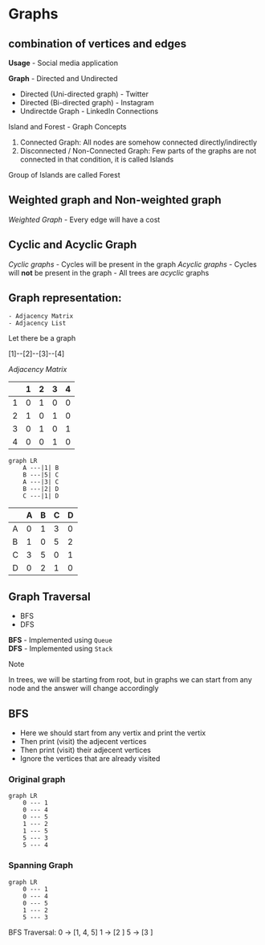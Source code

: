 # Graphs
## combination of vertices and edges 

**Usage** - Social media application

**Graph** - Directed and Undirected

 - Directed (Uni-directed graph) - Twitter 
 - Directed (Bi-directed graph) - Instagram
 - Undirectde Graph - LinkedIn Connections

Island and Forest - Graph Concepts


1. Connected Graph: All nodes are somehow connected directly/indirectly
2. Disconnected / Non-Connected Graph: Few parts of the graphs are not connected in that condition, it is called Islands

Group of Islands are called Forest 


## Weighted graph and Non-weighted graph
*Weighted Graph* - Every edge will have a cost

## Cyclic and Acyclic Graph
*Cyclic graphs* - Cycles will be present in the graph
*Acyclic graphs* 
    - Cycles will **not** be present in the graph
    - All trees are *acyclic* graphs

## Graph representation:
    - Adjacency Matrix
    - Adjacency List

Let there be a graph

[1]--[2]--[3]--[4]

*Adjacency Matrix*

|   | 1 | 2 | 3 | 4 |
|:-|:-|:-|:-|:-|
| 1 | 0 | 1 | 0 | 0 |
| 2 | 1 | 0 | 1 | 0 |
| 3 | 0 | 1 | 0 | 1 |
| 4 | 0 | 0 | 1 | 0 |

```mermaid
graph LR
    A ---|1| B
    B ---|5| C
    A ---|3| C
    B ---|2| D
    C ---|1| D
```

|   | A | B | C | D |
| :- | :- | :- | :- | :- |
| A | 0 | 1 | 3 | 0 |
| B | 1 | 0 | 5 | 2 |
| C | 3 | 5 | 0 | 1 |
| D | 0 | 2 | 1 | 0 |


## Graph Traversal

+ BFS
+ DFS

**BFS** - Implemented using `Queue` <br>
**DFS** - Implemented using `Stack`

> [!NOTE]
> In trees, we will be starting from root, but in graphs we can start from any node and the answer will change accordingly

## BFS
+ Here we should start from any vertix and print the vertix
+ Then print (visit) the adjecent vertices
+ Then print (visit) their adjecent vertices
+ Ignore the vertices that are already visited

### Original graph

```mermaid
graph LR
    0 --- 1
    0 --- 4
    0 --- 5
    1 --- 2
    1 --- 5
    5 --- 3
    5 --- 4
```

### Spanning Graph
```mermaid
graph LR
    0 --- 1
    0 --- 4
    0 --- 5
    1 --- 2
    5 --- 3
```

BFS Traversal: 
0 -> [1, 4, 5]
1 -> [2 ]
5 -> [3 ]